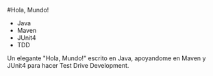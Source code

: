 #Hola, Mundo!

- Java
- Maven
- JUnit4
- TDD

Un elegante "Hola, Mundo!" escrito en Java, apoyandome en Maven y JUnit4 para hacer Test Drive Development.
